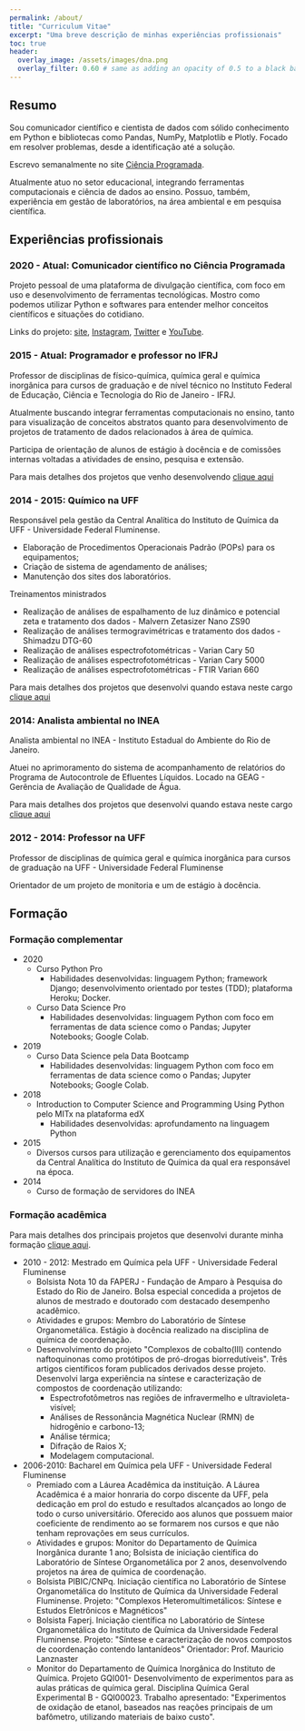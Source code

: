 ```yaml
---
permalink: /about/
title: "Curriculum Vitae"
excerpt: "Uma breve descrição de minhas experiências profissionais"
toc: true
header:
  overlay_image: /assets/images/dna.png
  overlay_filter: 0.60 # same as adding an opacity of 0.5 to a black background
---
```


## Resumo 

Sou comunicador científico e cientista de dados com sólido conhecimento em
Python e bibliotecas como Pandas, NumPy, Matplotlib e Plotly. Focado em resolver
problemas, desde a identificação até a solução.

Escrevo semanalmente no site [Ciência
Programada](https://cienciaprogramada.com.br/).

Atualmente atuo no setor educacional, integrando ferramentas computacionais e
ciência de dados ao ensino. Possuo, também, experiência em gestão de
laboratórios, na área ambiental e em pesquisa científica.

## Experiências profissionais

### 2020 - Atual: Comunicador científico no Ciência Programada

Projeto pessoal de uma plataforma de divulgação científica, com foco em uso e
desenvolvimento de ferramentas tecnológicas.  Mostro como podemos utilizar
Python e softwares para entender melhor conceitos científicos e situações do
cotidiano.

Links do projeto: [site](https://cienciaprogramada.com.br/),
[Instagram](https://instagram.com/cienciaprogramada),
[Twitter](https://twitter.com/cienciaprog) e
[YouTube](https://www.youtube.com/channel/UCrUs_osDl_GaHgUdU7v3YGw).

### 2015 - Atual: Programador e professor no IFRJ

Professor de disciplinas de físico-química, química geral e química inorgânica
para cursos de graduação e de nível técnico no Instituto Federal de Educação,
Ciência e Tecnologia do Rio de Janeiro - IFRJ.

Atualmente buscando integrar ferramentas computacionais no ensino, tanto para
visualização de conceitos abstratos quanto para desenvolvimento de projetos de
tratamento de dados relacionados à área de química.

Participa de orientação de alunos de estágio à docência e de comissões internas
voltadas a atividades de ensino, pesquisa e extensão.

Para mais detalhes dos projetos que venho desenvolvendo [clique
aqui](/portfolio/2015-professor_ifrj)

### 2014 - 2015: Químico na UFF

Responsável pela gestão da Central Analítica do Instituto de Química da UFF -
Universidade Federal Fluminense.

- Elaboração de Procedimentos Operacionais Padrão (POPs) para os equipamentos;
- Criação de sistema de agendamento de análises;
- Manutenção dos sites dos laboratórios.

Treinamentos ministrados
- Realização de análises de espalhamento de luz dinâmico e potencial zeta e
tratamento dos dados - Malvern Zetasizer Nano ZS90
- Realização de análises termogravimétricas e tratamento dos dados - Shimadzu
DTG-60
- Realização de análises espectrofotométricas - Varian Cary 50
- Realização de análises espectrofotométricas - Varian Cary 5000
- Realização de análises espectrofotométricas - FTIR Varian 660

Para mais detalhes dos projetos que desenvolvi quando estava neste cargo
[clique
aqui](/portfolio/2014-2015-quimico_uff)

### 2014: Analista ambiental no INEA

Analista ambiental no INEA - Instituto Estadual do Ambiente do Rio de Janeiro.

Atuei no aprimoramento do sistema de acompanhamento de relatórios do Programa de
Autocontrole de Efluentes Líquidos. Locado na GEAG - Gerência de Avaliação de
Qualidade de Água.

Para mais detalhes dos projetos que desenvolvi quando estava neste cargo
[clique
aqui](/portfolio/2014-2014-inea)

### 2012 - 2014: Professor na UFF

Professor de disciplinas de química geral e química inorgânica para cursos de
graduação na UFF - Universidade Federal Fluminense

Orientador de um projeto de monitoria e um de estágio à docência.

## Formação

### Formação complementar

- 2020
  - Curso Python Pro
    - Habilidades desenvolvidas: linguagem Python; framework Django;
    desenvolvimento orientado por testes (TDD); plataforma Heroku; Docker.
  - Curso Data Science Pro
    - Habilidades desenvolvidas: linguagem Python com foco em ferramentas de
    data science como o Pandas; Jupyter Notebooks; Google Colab.
- 2019
  - Curso Data Science pela Data Bootcamp
    - Habilidades desenvolvidas: linguagem Python com foco em ferramentas de
    data science como o Pandas; Jupyter Notebooks; Google Colab.
- 2018
  - Introduction to Computer Science and Programming Using Python pelo MITx na
  plataforma edX
    - Habilidades desenvolvidas: aprofundamento na linguagem Python
- 2015
  - Diversos cursos para utilização e gerenciamento dos equipamentos da Central
  Analítica do Instituto de Química da qual era responsável na época.
- 2014
  - Curso de formação de servidores do INEA

### Formação acadêmica

Para mais detalhes dos principais projetos que desenvolvi durante minha formação
[clique
aqui](/portfolio/2008-2013-pesquisa).

- 2010 - 2012: Mestrado em Química pela UFF - Universidade Federal Fluminense
  - Bolsista Nota 10 da FAPERJ - Fundação de Amparo à Pesquisa do Estado do Rio
  de Janeiro. Bolsa especial concedida a projetos de alunos de mestrado e
  doutorado com destacado desempenho acadêmico.
  - Atividades e grupos: Membro do Laboratório de Síntese Organometálica.
  Estágio à docência realizado na disciplina de química de coordenação.
  - Desenvolvimento do projeto "Complexos de cobalto(III) contendo naftoquinonas
  como protótipos de pró-drogas biorredutíveis". Três artigos científicos foram
  publicados derivados desse projeto. Desenvolvi larga experiência na síntese e
  caracterização de compostos de coordenação utilizando:
    - Espectrofotômetros nas regiões de infravermelho e ultravioleta-visível;
    - Análises de Ressonância Magnética Nuclear (RMN) de hidrogênio e carbono-13;
    - Análise térmica;
    - Difração de Raios X;
    - Modelagem computacional.
- 2006-2010: Bacharel em Química pela UFF - Universidade Federal Fluminense
  - Premiado com a Láurea Acadêmica da instituição. A Láurea Acadêmica é a maior
  honraria do corpo discente da UFF, pela dedicação em prol do estudo e
  resultados alcançados ao longo de todo o curso universitário. Oferecido aos
  alunos que possuem maior coeficiente de rendimento ao se formarem nos cursos e
  que não tenham reprovações em seus currículos.
  - Atividades e grupos: Monitor do Departamento de Química Inorgânica durante 1
  ano; Bolsista de iniciação científica do Laboratório de Síntese Organometálica
  por 2 anos, desenvolvendo projetos na área de química de coordenação.
  - Bolsista PIBIC/CNPq. Iniciação científica no Laboratório de Síntese
  Organometálica do Instituto de Química da Universidade Federal Fluminense.
  Projeto: "Complexos Heteromultimetálicos: Síntese e Estudos Eletrônicos e
  Magnéticos"
  - Bolsista Faperj. Iniciação científica no Laboratório de Síntese
  Organometálica do Instituto de Química da Universidade Federal Fluminense.
  Projeto: "Síntese e caracterização de novos compostos de coordenação contendo
  lantanídeos" Orientador: Prof. Mauricio Lanznaster
  - Monitor do Departamento de Química Inorgânica do Instituto de Química.
  Projeto GQI001- Desenvolvimento de experimentos para as aulas práticas de
  química geral. Disciplina Química Geral Experimental B - GQI00023. Trabalho
  apresentado: "Experimentos de oxidação de etanol, baseados nas reações
  principais de um bafômetro, utilizando materiais de baixo custo".
